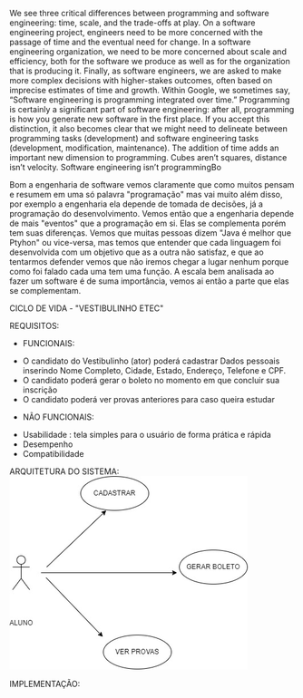 We see three critical differences between programming and software engineering: time, scale, and the trade-offs at play. On a software engineering project, engineers need to be more concerned with the passage of time and the eventual need for change. In a software engineering organization, we need to be more concerned about scale and efficiency, both for the software we produce as well as for the organization that is producing it. Finally, as software engineers, we are asked to make more complex decisions with higher-stakes outcomes, often based on imprecise estimates of time and growth. Within Google, we sometimes say, “Software engineering is programming integrated over time.” Programming is certainly a significant part of software engineering: after all, programming is how you generate new software in the first place. If you accept this distinction, it also becomes clear that we might need to delineate between programming tasks (development) and software engineering tasks (development, modification, maintenance). The addition of time adds an important new dimension to programming. Cubes aren’t squares, distance isn’t velocity. Software engineering isn’t programmingBo

Bom a engenharia de software vemos claramente que como muitos pensam e resumem em uma só palavra "programação" mas vai muito além disso,  por exemplo  a engenharia  ela depende de tomada de decisões, já  a programação do desenvolvimento. Vemos então que a engenharia depende de  mais "eventos" que a programação em si. Elas se complementa porém tem suas diferenças. Vemos que muitas pessoas dizem   "Java é melhor que Ptyhon" ou vice-versa, mas temos que entender que cada  linguagem foi desenvolvida com um objetivo que as a outra não satisfaz, e que ao tentarmos defender vemos que não iremos chegar a lugar nenhum porque como foi falado cada uma tem uma função. A escala bem analisada ao fazer um software é de suma importância, vemos ai então a parte que elas se complementam. 

CICLO DE VIDA - "VESTIBULINHO ETEC"

REQUISITOS:
- FUNCIONAIS: 
* O candidato do Vestibulinho  (ator) poderá cadastrar Dados pessoais inserindo Nome Completo, Cidade, Estado, Endereço, Telefone e CPF.
*  O candidato poderá gerar o boleto no momento em que concluir sua inscrição
*  O candidato poderá ver provas anteriores para caso queira estudar

- NÃO FUNCIONAIS:
* Usabilidade : tela simples para o usuário de forma prática e rápida
* Desempenho
* Compatibilidade

ARQUITETURA DO SISTEMA:
![Screenshot](CASO_USO.jpg)</br>

IMPLEMENTAÇÃO:

